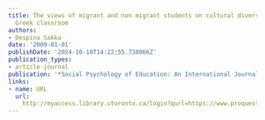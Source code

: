 ```yaml
---
title: The views of migrant and non migrant students on cultural diversity in the
  Greek classroom
authors:
- Despina Sakka
date: '2009-01-01'
publishDate: '2024-10-10T14:22:55.738066Z'
publication_types:
- article-journal
publication: '*Social Psychology of Education: An International Journal*'
links:
- name: URL
  url: 
    http://myaccess.library.utoronto.ca/login?qurl=https://www.proquest.com/docview/621823878?accountid=14771&bdid=38384&_bd=Mj0FpmKt43XZOrtuceiJ5D9yq2w%3D
---
```

